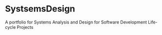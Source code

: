 # SystsemsDesign
A portfolio for Systems Analysis and Design for Software Development Life-cycle  Projects
